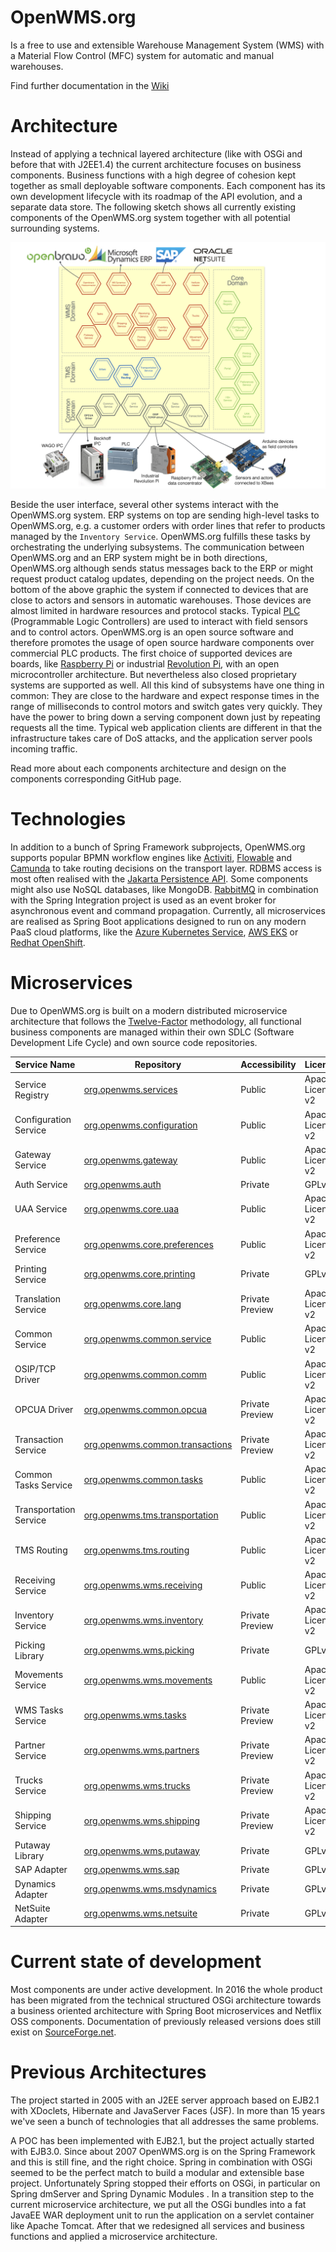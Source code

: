 OpenWMS.org
=====================

Is a free to use and extensible Warehouse Management System (WMS) with a Material Flow Control (MFC) system for automatic and manual
warehouses. 

Find further documentation in the [Wiki](https://wiki.openwms.cloud/projects/openwms/wiki/00-dot-02-business-services)

# Architecture
Instead of applying a technical layered architecture (like with OSGi and before that with J2EE1.4) the current architecture focuses on
business components. Business functions with a high degree of cohesion kept together as small deployable software components. Each
component has its own development lifecycle with its roadmap of the API evolution, and a separate data store. The following sketch shows
all currently existing components of the OpenWMS.org system together with all potential surrounding systems.

![Architecture][1]

Beside the user interface, several other systems interact with the OpenWMS.org system. ERP systems on top are sending high-level tasks
to OpenWMS.org, e.g. a customer orders with order lines that refer to products managed by the `Inventory Service`.
OpenWMS.org fulfills these tasks by orchestrating the underlying subsystems. The communication between OpenWMS.org and an ERP system might 
be in both directions, OpenWMS.org although sends status messages back to the ERP or might request product catalog updates, depending on the
project needs. On the bottom of the above graphic the system if connected to devices that are close to actors and sensors in automatic
warehouses. Those devices are almost limited in hardware resources and protocol stacks. Typical [PLC](https://en.wikipedia.org/wiki/Programmable_logic_controller)
(Programmable Logic Controllers) are used to interact with field sensors and to control actors. OpenWMS.org is an open source software and
therefore promotes the usage of open source hardware components over commercial PLC products. The first choice of supported devices
are boards, like [Raspberry Pi](https://www.raspberrypi.org/) or industrial [Revolution Pi](https://revolution.kunbus.com/), with an open
microcontroller architecture. But nevertheless also closed proprietary systems are supported as well. All this kind of subsystems have one
thing in common: They are close to the hardware and expect response times in the range of milliseconds to control motors and switch gates
very quickly. They have the power to bring down a serving component down just by repeating requests all the time. Typical web application
clients are different in that the infrastructure takes care of DoS attacks, and the application server pools incoming traffic.

Read more about each components architecture and design on the components corresponding GitHub page.

# Technologies
In addition to a bunch of Spring Framework subprojects, OpenWMS.org supports popular BPMN workflow engines like [Activiti](https://www.activiti.org),
[Flowable](https://www.flowable.org) and [Camunda](https://www.camunda.org) to take routing decisions on the transport layer.
RDBMS access is most often realised with the [Jakarta Persistence API](https://de.wikipedia.org/wiki/Jakarta_Persistence_API). Some
components might also use NoSQL databases, like MongoDB. [RabbitMQ](https://rabbitmq.com) in combination with the Spring Integration project
is used as an event broker for asynchronous event and command propagation. Currently, all microservices are realised as Spring Boot 
applications designed to run on any modern PaaS cloud platforms, like the [Azure Kubernetes Service](https://azure.microsoft.com/de-de/services/kubernetes-service), [AWS EKS](https://aws.amazon.com/eks) or [Redhat OpenShift](https://www.redhat.com/en/technologies/cloud-computing/openshift).

# Microservices
Due to OpenWMS.org is built on a modern distributed microservice architecture that follows the [Twelve-Factor](https://12factor.net)
methodology, all functional business components are managed within their own SDLC (Software Development Life Cycle) and own source code
repositories.

| Service Name          | Repository                                                                                    | Accessibility        | License           |
|-----------------------|-----------------------------------------------------------------------------------------------|----------------------|-------------------|
| Service Registry      | [org.openwms.services](https://github.com/spring-labs/org.openwms.services)                   | Public               | Apache License v2 |
| Configuration Service | [org.openwms.configuration](https://github.com/spring-labs/org.openwms.configuration)         | Public               | Apache License v2 |
| Gateway Service       | [org.openwms.gateway](https://github.com/spring-labs/org.openwms.gateway)                     | Public               | Apache License v2 |
| Auth Service          | [org.openwms.auth](https://github.com/spring-labs/org.openwms.auth)                           | Private              | GPLv3             |
| UAA Service           | [org.openwms.core.uaa](https://github.com/openwms/org.openwms.core.uaa)                       | Public               | Apache License v2 |
| Preference Service    | [org.openwms.core.preferences](https://github.com/openwms/org.openwms.core.preferences)       | Public               | Apache License v2 |
| Printing Service      | [org.openwms.core.printing](https://github.com/openwms/org.openwms.core.printing)             | Private              | GPLv3             |
| Translation Service   | [org.openwms.core.lang](https://github.com/openwms/org.openwms.core.lang)                     | Private Preview      | Apache License v2 |
| Common Service        | [org.openwms.common.service](https://github.com/openwms/org.openwms.common.service)           | Public               | Apache License v2 |
| OSIP/TCP Driver       | [org.openwms.common.comm](https://github.com/openwms/org.openwms.common.comm)                 | Public               | Apache License v2 |
| OPCUA Driver          | [org.openwms.common.opcua](https://github.com/interface21-io/org.openwms.common.opcua)        | Private Preview      | Apache License v2 |
| Transaction Service   | [org.openwms.common.transactions](https://github.com/openwms/org.openwms.common.transactions) | Private Preview      | Apache License v2 |
| Common Tasks Service  | [org.openwms.common.tasks](https://github.com/openwms/org.openwms.common.tasks)               | Public               | Apache License v2 |
| Transportation Service | [org.openwms.tms.transportation](https://github.com/openwms/org.openwms.tms.transportation)   | Public               | Apache License v2 |
| TMS Routing           | [org.openwms.tms.routing](https://github.com/openwms/org.openwms.tms.routing)                 | Public               | Apache License v2 |
| Receiving Service     | [org.openwms.wms.receiving](https://github.com/openwms/org.openwms.wms.receiving)             | Public               | Apache License v2 |
| Inventory Service     | [org.openwms.wms.inventory](https://github.com/interface21-io/org.openwms.wms.inventory)      | Private Preview      | Apache License v2 |
| Picking Library       | [org.openwms.wms.picking](https://github.com/openwms/org.openwms.wms.picking)                 | Private              | GPLv3             |
| Movements Service     | [org.openwms.wms.movements](https://github.com/openwms/org.openwms.wms.movements)             | Public               | Apache License v2 |
| WMS Tasks Service     | [org.openwms.wms.tasks](https://github.com/openwms/org.openwms.wms.tasks)                     | Private Preview      | Apache License v2 |
| Partner Service       | [org.openwms.wms.partners](https://github.com/interface21-io/org.openwms.wms.partners)        | Private Preview      | Apache License v2 |
| Trucks Service        | [org.openwms.wms.trucks](https://github.com/openwms/org.openwms.wms.trucks)                   | Private Preview      | Apache License v2 |
| Shipping Service      | [org.openwms.wms.shipping](https://github.com/openwms/org.openwms.wms.shipping)               | Private Preview      | Apache License v2 |
| Putaway Library       | [org.openwms.wms.putaway](https://github.com/openwms/org.openwms.wms.putaway)                 | Private              | GPLv3             |
| SAP Adapter           | [org.openwms.wms.sap](https://github.com/openwms/org.openwms.wms.sap)                         | Private              | GPLv3             |
| Dynamics Adapter      | [org.openwms.wms.msdynamics](https://github.com/openwms/org.openwms.wms.msdynamics)           | Private              | GPLv3             |
| NetSuite Adapter      | [org.openwms.wms.netsuite](https://github.com/openwms/org.openwms.wms.netsuite)               | Private              | GPLv3             |

[1]: src/docs/res/microservice_architecture.jpeg

# Current state of development
Most components are under active development. In 2016 the whole product has been migrated from the technical structured OSGi architecture
towards a business oriented architecture with Spring Boot microservices and Netflix OSS components. Documentation of previously released
versions does still exist on [SourceForge.net](http://openwms2005.sourceforge.net/).

# Previous Architectures
The project started in 2005 with an J2EE server approach based on EJB2.1 with XDoclets, Hibernate and JavaServer Faces (JSF). In more than
15 years we've seen a bunch of technologies that all addresses the same problems.
 
A POC has been implemented with EJB2.1, but the project actually started with EJB3.0. Since about 2007 OpenWMS.org is on the Spring
Framework and this is still fine, and the right choice. Spring in combination with OSGi seemed to be the perfect match to build a modular
and extensible base project. Unfortunately Spring stopped their efforts on OSGi, in particular on Spring dmServer and Spring Dynamic Modules
. In a transition step to the current microservice architecture, we put all the OSGi bundles into a fat JavaEE WAR deployment unit to run
the application on a servlet container like Apache Tomcat. After that we redesigned all services and business functions and applied a
microservice architecture.
